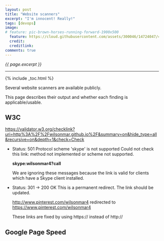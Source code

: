 ```yaml
---
layout: post
title: "Website scanners"
excerpt: "I'm innocent! Really!"
tags: [devops]
image:
# feature: pic-brown-horses-running-forward-1900x500
  feature: https://cloud.githubusercontent.com/assets/300046/14724047/445df2f0-07d1-11e6-9c26-782291fe2b47.jpg
  credit: 
  creditlink: 
comments: true
---
```

<i>{{ page.excerpt }}</i>
<hr />

{% include _toc.html %}

Several website scanners are available publicly.

This page describes their output and whether each finding is applicable/usable.

## W3C

https://validator.w3.org/checklink?uri=http%3A%2F%2Fwilsonmar.github.io%2F&summary=on&hide_type=all&recursive=on&depth=1&check=Check

* Status: 501 Protocol scheme 'skype' is not supported
   Could not check this link: method not implemented or scheme not supported.

   **skype:wilsonmar4?call**

   We are ignoring these messages because the link is valid for clients which have a Skype client installed.

* Status: 301 -> 200 OK
   This is a permanent redirect. The link should be updated.

   http://www.pinterest.com/wilsonmar4 redirected to https://www.pinterest.com/wilsonmar4

   These links are fixed by using https:// instead of http://


## Google Page Speed


